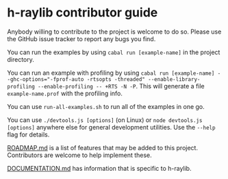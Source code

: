 # h-raylib contributor guide

Anybody willing to contribute to the project is welcome to do so. Please use the GitHub issue tracker to report any bugs you find.

You can run the examples by using `cabal run [example-name]` in the project directory.

You can run an example with profiling by using `cabal run [example-name] --ghc-options="-fprof-auto -rtsopts -threaded" --enable-library-profiling --enable-profiling -- +RTS -N -P`. This will generate a file `example-name.prof` with the profiling info.

You can use `run-all-examples.sh` to run all of the examples in one go.

You can use `./devtools.js [options]` (on Linux) or `node devtools.js [options]` anywhere else for general development utilities. Use the `--help` flag for details.

[ROADMAP.md](https://github.com/Anut-py/h-raylib/blob/master/ROADMAP.md) is a list of features that may be added to this project. Contributors are welcome to help implement these.

[DOCUMENTATION.md](https://github.com/Anut-py/h-raylib/blob/master/DOCUMENTATION.md) has information that is specific to h-raylib.
